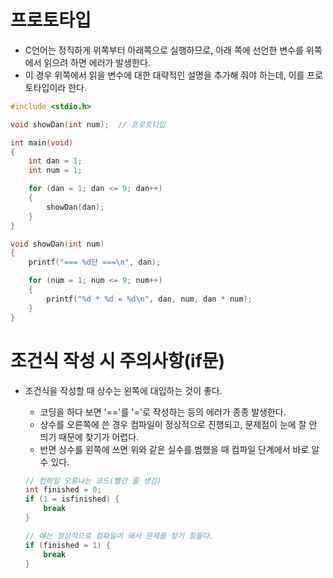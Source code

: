 # 프로토타입

- C언어는 정직하게 위쪽부터 아래쪽으로 실행하므로, 아래 쪽에 선언한 변수를 위쪽에서 읽으려 하면 에러가 발생한다.
- 이 경우 위쪽에서 읽을 변수에 대한 대략적인 설명을 추가해 줘야 하는데, 이를 프로토타입이라 한다.

```c
#include <stdio.h>

void showDan(int num);  // 프로토타입

int main(void)
{
    int dan = 1;
    int num = 1;

    for (dan = 1; dan <= 9; dan++)
    {
        showDan(dan);
    }
}

void showDan(int num)
{
    printf("=== %d단 ===\n", dan);

    for (num = 1; num <= 9; num++)
    {
        printf("%d * %d = %d\n", dan, num, dan * num);
    }
}
```

# 조건식 작성 시 주의사항(if문)

- 조건식을 작성할 때 상수는 왼쪽에 대입하는 것이 좋다.
    - 코딩을 하다 보면 '=='를 '='로 작성하는 등의 에러가 종종 발생한다.
    - 상수를 오른쪽에 쓴 경우 컴파일이 정상적으로 진행되고, 문제점이 눈에 잘 안 띄기 때문에 찾기가 어렵다.
    - 반면 상수를 왼쪽에 쓰면 위와 같은 실수를 범했을 때 컴파일 단계에서 바로 알 수 있다.

    ```c
    // 컴파일 오류나는 코드(빨간 줄 생김)
    int finished = 0;
    if (1 = isfinished) {
        break
    }

    // 얘는 정상적으로 컴파일이 돼서 문제를 찾기 힘들다.
    if (finished = 1) {
        break
    }
    ```